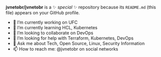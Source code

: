 
**jvnetobr/jvnetobr** is a ✨ _special_ ✨ repository because its `README.md` (this file) appears on your GitHub profile.


- 🔭 I’m currently working on UFC
- 🌱 I’m currently learning HCL, Kubernetes
- 👯 I’m looking to collaborate on DevOps
- 🤔 I’m looking for help with Terraform, Kubernetes, DevOps
- 💬 Ask me about Tech, Open Source, Linux, Security Information
- 📫 How to reach me: @jvnetobr on social networks
<!--- 😄 Pronouns: 
- ⚡ Fun fact: ...-->

